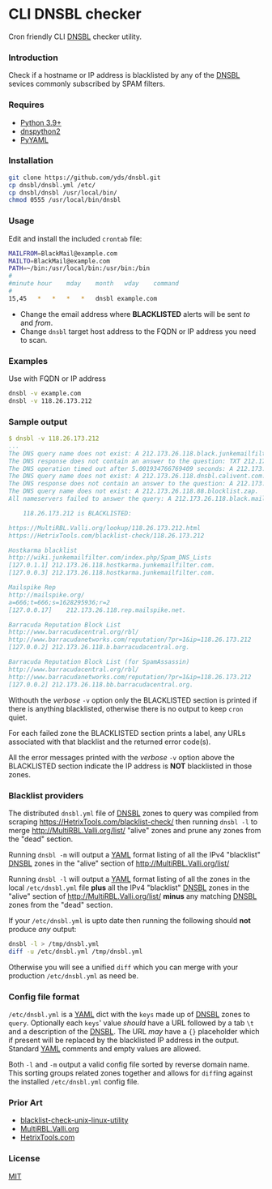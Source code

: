 # CLI DNSBL checker

Cron friendly CLI [DNSBL][] checker utility.

### Introduction

Check if a hostname or IP address is blacklisted by any of
the [DNSBL][] sevices commonly subscribed by SPAM filters.

### Requires

 - [Python 3.9+](https://www.python.org/dev/peps/pep-0584/)
 - [dnspython2](https://www.dnspython.org/)
 - [PyYAML](https://PyYAML.org)

### Installation

```sh
git clone https://github.com/yds/dnsbl.git
cp dnsbl/dnsbl.yml /etc/
cp dnsbl/dnsbl /usr/local/bin/
chmod 0555 /usr/local/bin/dnsbl
```

### Usage

Edit and install the included `crontab` file:
```sh
MAILFROM=BlackMail@example.com
MAILTO=BlackMail@example.com
PATH=~/bin:/usr/local/bin:/usr/bin:/bin
#
#minute	hour	mday	month	wday	command
#
15,45	*	*	*	*	dnsbl example.com
```
 - Change the email address where **BLACKLISTED** alerts will be sent _to_ and _from_.
 - Change `dnsbl` target host address to the FQDN or IP address you need to scan.

### Examples

Use with FQDN or IP address
```sh
dnsbl -v example.com
dnsbl -v 118.26.173.212
```

### Sample output
```yaml
$ dnsbl -v 118.26.173.212
...
The DNS query name does not exist: A 212.173.26.118.black.junkemailfilter.com.
The DNS response does not contain an answer to the question: TXT 212.173.26.118.hostkarma.junkemailfilter.com.
The DNS operation timed out after 5.001934766769409 seconds: A 212.173.26.118.ip.v4bl.org.
The DNS query name does not exist: A 212.173.26.118.dnsbl.calivent.com.pe.
The DNS response does not contain an answer to the question: A 212.173.26.118.forbidden.icm.edu.pl.
The DNS query name does not exist: A 212.173.26.118.88.blocklist.zap.
All nameservers failed to answer the query: A 212.173.26.118.black.mail.abusix.zone.

	118.26.173.212 is BLACKLISTED:

https://MultiRBL.Valli.org/lookup/118.26.173.212.html
https://HetrixTools.com/blacklist-check/118.26.173.212

Hostkarma blacklist
http://wiki.junkemailfilter.com/index.php/Spam_DNS_Lists
[127.0.1.1]	212.173.26.118.hostkarma.junkemailfilter.com.
[127.0.0.3]	212.173.26.118.hostkarma.junkemailfilter.com.

Mailspike Rep
http://mailspike.org/
a=666;t=666;s=1628295936;r=2
[127.0.0.17]	212.173.26.118.rep.mailspike.net.

Barracuda Reputation Block List
http://www.barracudacentral.org/rbl/
http://www.barracudanetworks.com/reputation/?pr=1&ip=118.26.173.212
[127.0.0.2]	212.173.26.118.b.barracudacentral.org.

Barracuda Reputation Block List (for SpamAssassin)
http://www.barracudacentral.org/rbl/
http://www.barracudanetworks.com/reputation/?pr=1&ip=118.26.173.212
[127.0.0.2]	212.173.26.118.bb.barracudacentral.org.
```
Withouth the _verbose_ `-v` option only the BLACKLISTED section is
printed if there is anything blacklisted, otherwise there is no
output to keep `cron` quiet.

For each failed zone the BLACKLISTED section prints a label, any
URLs associated with that blacklist and the returned error code(s).

All the error messages printed with the _verbose_ `-v` option above
the BLACKLISTED section indicate the IP address is **NOT** blacklisted
in those zones.

### Blacklist providers

The distributed `dnsbl.yml` file of [DNSBL][] zones to query was compiled
from scraping https://HetrixTools.com/blacklist-check/ then running
`dnsbl -l` to merge http://MultiRBL.Valli.org/list/ "alive" zones and
prune any zones from the "dead" section.

Running `dnsbl -m` will output a [YAML][] format listing of all the IPv4
"blacklist" [DNSBL][] zones in the "alive" section of
http://MultiRBL.Valli.org/list/

Running `dnsbl -l` will output a [YAML][] format listing of all the zones
in the local `/etc/dnsbl.yml` file **plus** all the IPv4 "blacklist"
[DNSBL][] zones in the "alive" section of http://MultiRBL.Valli.org/list/
**minus** any matching [DNSBL][] zones from the "dead" section.

If your `/etc/dnsbl.yml` is upto date then running the following should
**not** produce _any_ output:
```sh
dnsbl -l > /tmp/dnsbl.yml
diff -u /etc/dnsbl.yml /tmp/dnsbl.yml
```
Otherwise you will see a unified `diff` which you can merge with your
production `/etc/dnsbl.yml` as need be.

### Config file format

`/etc/dnsbl.yml` is a [YAML][] dict with the `keys` made up of
[DNSBL][] zones to `query`. Optionally each `keys`' value _should_
have a URL followed by a tab `\t` and a description of the [DNSBL][].
The URL _may_ have a `{}` placeholder which if present will be
replaced by the blacklisted IP address in the output. Standard
[YAML][] comments and empty values are allowed.

Both `-l` and `-m` output a valid config file sorted by reverse
domain name. This sorting groups related zones together and allows
for `diff`ing against the installed `/etc/dnsbl.yml` config file.

### Prior Art

 - [blacklist-check-unix-linux-utility](https://github.com/adionditsak/blacklist-check-unix-linux-utility)
 - [MultiRBL.Valli.org](https://MultiRBL.Valli.org)
 - [HetrixTools.com](https://HetrixTools.com/blacklist-check/)

### License

[MIT](https://GitHub.com/yds/dnsbl/blob/master/LICENSE "MIT open source")

[DNSBL]:https://en.wikipedia.org/wiki/Domain_Name_System-based_blackhole_list "Domain Name System-based blackhole list"
[YAML]:https://YAML.org/ "YAML Ain't Markup Language™"
